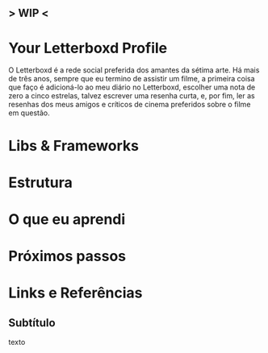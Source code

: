 ## > WIP <

# Your Letterboxd Profile
O Letterboxd é a rede social preferida dos amantes da sétima arte. Há mais de três anos, sempre que eu termino de assistir um filme, a primeira coisa que faço é adicioná-lo ao meu diário no Letterboxd, escolher uma nota de zero a cinco estrelas, talvez escrever uma resenha curta, e, por fim, ler as resenhas dos meus amigos e críticos de cinema preferidos sobre o filme em questão. 

<h1> Libs & Frameworks </h1>



<h1> Estrutura </h1>

<h1> O que eu aprendi </h1>

<h1> Próximos passos </h1>

<h1> Links e Referências </h1>

## Subtítulo
texto
